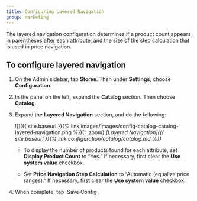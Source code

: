 ```yaml
---
title: Configuring Layered Navigation
group: marketing
---
```


The layered navigation configuration determines if a product count appears in parentheses after each attribute, and the size of the step calculation that is used in price navigation.

## To configure layered navigation

1. On the Admin sidebar, tap **Stores**. Then under **Settings**, choose **Configuration**.

1. In the panel on the left, expand the **Catalog** section. Then choose **Catalog**.

1. Expand the **Layered Navigation** section, and do the following:

    ![]({{ site.baseurl }}{% link images/images/config-catalog-catalog-layered-navigation.png %}){: .zoom}
    *[Layered Navigation]({{ site.baseurl }}{% link configuration/catalog/catalog.md %})*

    * To display the number of products found for each attribute, set **Display Product Count** to “Yes.” If necessary, first clear the **Use system value** checkbox.

    * Set **Price Navigation Step Calculation** to “Automatic (equalize price ranges).” If necessary, first clear the **Use system value** checkbox.

1. When complete, tap <span class="btn"> Save Config </span>.
